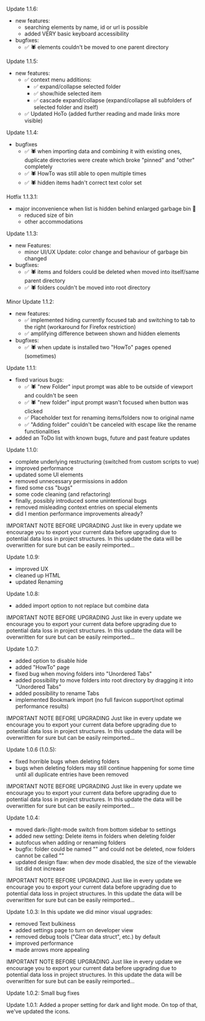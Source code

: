 Update 1.1.6:

-   new features:
    -   searching elements by name, id or url is possible
    -   added VERY basic keyboard accessibility
-   bugfixes:
    -   ✅ 🕷️ elements couldn't be moved to one parent directory

Update 1.1.5:

-   new features:
    -   ✅ context menu additions:
        -   ✅ expand/collapse selected folder
        -   ✅ show/hide selected item
        -   ✅ cascade expand/collapse (expand/collapse all subfolders of selected folder and itself)
    -   ✅ Updated HoTo (added further reading and made links more visible)

Update 1.1.4:

-   bugfixes
    -   ✅ 🕷️ when importing data and combining it with existing ones, duplicate directories were create which broke "pinned" and "other" completely
    -   ✅ 🕷️ HowTo was still able to open multiple times
    -   ✅ 🕷️ hidden items hadn't correct text color set

Hotfix 1.1.3.1:

-   major inconvenience when list is hidden behind enlarged garbage bin 🤦
    -   reduced size of bin
    -   other accommodations

Update 1.1.3:

-   new Features:
    -   minor UI/UX Update: color change and behaviour of garbage bin changed
-   bugfixes:
    -   ✅ 🕷️ items and folders could be deleted when moved into itself/same parent directory
    -   ✅ 🕷️ folders couldn't be moved into root directory

Minor Update 1.1.2:

-   new features:
    -   ✅ implemented hiding currently focused tab and switching to tab to the right (workaround for Firefox restriction)
    -   ✅ amplifying difference between shown and hidden elements
-   bugfixes:
    -   ✅ 🕷️ when update is installed two "HowTo" pages opened (sometimes)

Update 1.1.1:

-   fixed various bugs:
    -   ✅ 🕷️ "new Folder" input prompt was able to be outside of viewport and couldn't be seen
    -   ✅ 🕷️ "new folder" input prompt wasn't focused when button was clicked
    -   ✅ Placeholder text for renaming items/folders now to original name
    -   ✅ "Adding folder" couldn't be canceled with escape like the rename functionalities
-   added an ToDo list with known bugs, future and past feature updates

Update 1.1.0:

-   complete underlying restructuring (switched from custom scripts to vue)
-   improved performance
-   updated some UI elements
-   removed unnecessary permissions in addon
-   fixed some css "bugs"
-   some code cleaning (and refactoring)
-   finally, possibly introduced some unintentional bugs
-   removed misleading context entries on special elements
-   did I mention performance improvements already?

IMPORTANT NOTE BEFORE UPGRADING
Just like in every update we encourage you to export your current data before upgrading due to potential data loss in project structures. In this update the data will be overwritten for sure but can be easily reimported...

Update 1.0.9:

-   improved UX
-   cleaned up HTML
-   updated Renaming

Update 1.0.8:

-   added import option to not replace but combine data

IMPORTANT NOTE BEFORE UPGRADING
Just like in every update we encourage you to export your current data before upgrading due to potential data loss in project structures. In this update the data will be overwritten for sure but can be easily reimported...

Update 1.0.7:

-   added option to disable hide
-   added "HowTo" page
-   fixed bug when moving folders into "Unordered Tabs"
-   added possibility to move folders into root directory by dragging it into "Unordered Tabs"
-   added possibility to rename Tabs
-   implemented Bookmark import (no full favicon support/not optimal performance results)

IMPORTANT NOTE BEFORE UPGRADING
Just like in every update we encourage you to export your current data before upgrading due to potential data loss in project structures. In this update the data will be overwritten for sure but can be easily reimported...

Update 1.0.6 (1.0.5):

-   fixed horrible bugs when deleting folders
-   bugs when deleting folders may still continue happening for some time until all duplicate entries have been removed

IMPORTANT NOTE BEFORE UPGRADING
Just like in every update we encourage you to export your current data before upgrading due to potential data loss in project structures. In this update the data will be overwritten for sure but can be easily reimported...

Update 1.0.4:

-   moved dark-/light-mode switch from bottom sidebar to settings
-   added new setting: Delete items in folders when deleting folder
-   autofocus when adding or renaming folders
-   bugfix: folder could be named "" and could not be deleted, now folders cannot be called ""
-   updated design flaw: when dev mode disabled, the size of the viewable list did not increase

IMPORTANT NOTE BEFORE UPGRADING
Just like in every update we encourage you to export your current data before upgrading due to potential data loss in project structures. In this update the data will be overwritten for sure but can be easily reimported...

Update 1.0.3:
In this update we did minor visual upgrades:

-   removed Text bulkiness
-   added settings page to turn on developer view
-   removed debug tools ("Clear data struct", etc.) by default
-   improved performance
-   made arrows more appealing

IMPORTANT NOTE BEFORE UPGRADING
Just like in every update we encourage you to export your current data before upgrading due to potential data loss in project structures. In this update the data will be overwritten for sure but can be easily reimported...

Update 1.0.2:
Small bug fixes

Update 1.0.1:
Added a proper setting for dark and light mode. On top of that, we've updated the icons.
